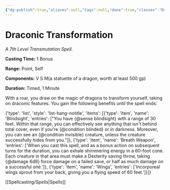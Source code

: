 ```yaml
---
{"dg-publish":true,"aliases":null,"tags":null,"done":true,"classes":"Druid, Sorcerer, Wizard,","spellLevel":7,"school":"Transmutation","source":"FTD","permalink":"/spells/draconic-transformation/","dgHomeLink":false,"dgPassFrontmatter":true}
---
```


# Draconic Transformation
*A 7th Level Transmutation Spell.*

**Casting Time:** 1 Bonus

**Range:** Point, Self

**Components:** V S M(a statuette of a dragon, worth at least 500 gp)

**Duration:** Timed, 1 Minute

With a roar, you draw on the magic of dragons to transform yourself, taking on draconic features. You gain the following benefits until the spell ends:



{'type': 'list', 'style': 'list-hang-notitle', 'items': [{'type': 'item', 'name': 'Blindsight', 'entries': ["You have {@sense blindsight} with a range of 30 feet. Within that range, you can effectively see anything that isn't behind total cover, even if you're {@condition blinded} or in darkness. Moreover, you can see an {@condition invisible} creature, unless the creature successfully hides from you."]}, {'type': 'item', 'name': 'Breath Weapon', 'entries': ['When you cast this spell, and as a bonus action on subsequent turns for the duration, you can exhale shimmering energy in a 60-foot cone. Each creature in that area must make a Dexterity saving throw, taking {@damage 6d8} force damage on a failed save, or half as much damage on a successful one.']}, {'type': 'item', 'name': 'Wings', 'entries': ['Incorporeal wings sprout from your back, giving you a flying speed of 60 feet.']}]}

[[Spellcasting/Spells|Spells]]